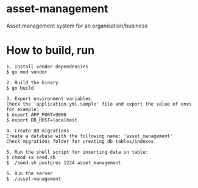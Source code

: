# asset-management
Asset management system for an organisation/business

# How to build, run
```
1. Install vendor dependencies
$ go mod vendor

2. Build the binary
$ go build

3. Export environment variables
Check the 'application.yml.sample' file and export the value of envs
for example:
$ export APP_PORT=9000
$ export DB_HOST=localhost

4. Create DB migrations
Create a database with the following name: 'asset_management'
Check migrations folder for creating db tables/indexes

5. Run the shell script for inserting data in table:
$ chmod +x seed.sh
$ ./seed.sh postgres 1234 asset_management

6. Run the server
$ ./asset-management
```